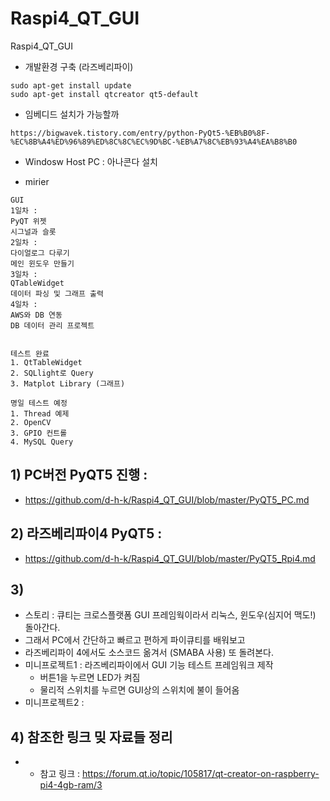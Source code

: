 # Raspi4_QT_GUI
Raspi4_QT_GUI

- 개발환경 구축 (라즈베리파이)
```
sudo apt-get install update
sudo apt-get install qtcreator qt5-default

```
- 임베디드 설치가 가능할까
```
https://bigwavek.tistory.com/entry/python-PyQt5-%EB%B0%8F-%EC%8B%A4%ED%96%89%ED%8C%8C%EC%9D%BC-%EB%A7%8C%EB%93%A4%EA%B8%B0
```
- Windosw Host PC : 아나콘다 설치

- mirier
```
GUI
1일차 : 
PyQT 위젯
시그널과 슬롯
2일차 : 
다이얼로그 다루기
메인 윈도우 만들기
3일차 : 
QTableWidget
데이터 파싱 및 그래프 출력
4일차 :
AWS와 DB 연동
DB 데이터 관리 프로젝트 


테스트 완료
1. QtTableWidget
2. SQLlight로 Query
3. Matplot Library (그래프)

명일 테스트 예정
1. Thread 예제
2. OpenCV
3. GPIO 컨트롤
4. MySQL Query
```
 ## 1) PC버전 PyQT5 진행 :  
   - https://github.com/d-h-k/Raspi4_QT_GUI/blob/master/PyQT5_PC.md
 ## 2) 라즈베리파이4 PyQT5 : 
   - https://github.com/d-h-k/Raspi4_QT_GUI/blob/master/PyQT5_Rpi4.md
 ## 3) 
 - 스토리 : 큐티는 크로스플랫폼 GUI 프레임웍이라서 리눅스, 윈도우(심지어 맥도!) 돌아간다.
 - 그래서 PC에서 간단하고 빠르고 편하게 파이큐티를 배워보고
 - 라즈베리파이 4에서도 소스코드 옮겨서 (SMABA 사용) 또 돌려본다.
 - 미니프로젝트1 : 라즈베리파이에서 GUI 기능 테스트 프레임워크 제작 
   - 버튼1을 누르면 LED가 켜짐
   - 물리적 스위치를 누르면 GUI상의 스위치에 불이 들어옴
 - 미니프로젝트2 : 
 ## 4) 참조한 링크 밎 자료들 정리
   - - 참고 링크 : https://forum.qt.io/topic/105817/qt-creator-on-raspberry-pi4-4gb-ram/3

